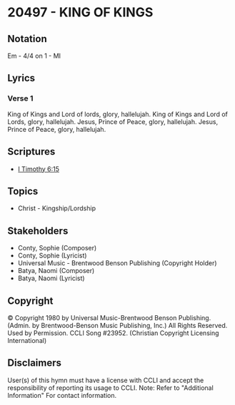 # 20497 - KING OF KINGS

## Notation

Em - 4/4 on 1 - MI

## Lyrics

### Verse 1

King of Kings and Lord of lords, glory, hallelujah. King of Kings and Lord of Lords, glory, hallelujah. Jesus, Prince of Peace, glory, hallelujah. Jesus, Prince of Peace, glory, hallelujah.


## Scriptures

- [I Timothy 6:15](https://www.biblegateway.com/passage/?search=I%20Timothy%206%3A15)

## Topics

- Christ - Kingship/Lordship

## Stakeholders

- Conty, Sophie (Composer)
- Conty, Sophie (Lyricist)
- Universal Music - Brentwood Benson Publishing (Copyright Holder)
- Batya, Naomi (Composer)
- Batya, Naomi (Lyricist)

## Copyright

© Copyright 1980 by Universal Music-Brentwood Benson Publishing. (Admin. by Brentwood-Benson Music Publishing, Inc.) All Rights Reserved. Used by Permission. CCLI Song #23952.
(Christian Copyright Licensing International)

## Disclaimers

User(s) of this hymn must have a license with CCLI and accept the responsibility of reporting its usage to CCLI.
Note: Refer to "Additional Information" For contact information.

